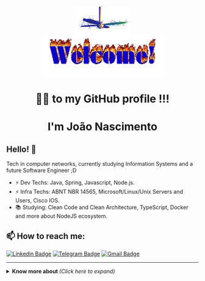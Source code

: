 <div align="center">
<img src="https://raw.githubusercontent.com/joaoffnascimento/joaoffnascimento/master/img/fan-1.gif" alt="Fan" align="center">
</div>

<div align="center">
<img src="https://raw.githubusercontent.com/joaoffnascimento/joaoffnascimento/master/img/welcome-fire.gif" alt="Welcome" align="center">
</div>

<h1 align="center">👨‍💻  to my GitHub profile !!!</h1>

<h1 align="center">I'm João Nascimento</h1>


<h2 align="left">Hello! 👋</h2>

Tech in computer networks, currently studying Information Systems and a future Software Engineer ;D

- ⚡ Dev Techs: Java, Spring, Javascript, Node.js.
- ⚡ Infra Techs: ABNT NBR 14565, Microsoft/Linux/Unix Servers and Users, Cisco IOS.
- 📚 Studying: Clean Code and Clean Architecture, TypeScript, Docker and more about NodeJS ecosystem.


<h2 align="left"> 📫 How to reach me:</h2>

[![Linkedin Badge](https://img.shields.io/badge/-LinkedIn-blue?style=flat-square&logo=Linkedin&logoColor=white&link=https://www.linkedin.com/in/joão-nascimento-596ab6156/)](https://www.linkedin.com/in/joaoffnascimento/)
[![Telegram Badge](https://img.shields.io/badge/-Telegram-1ca0f1?style=flat-square&labelColor=1ca0f1&logo=telegram&logoColor=white&link=https://t.me/joaoffnascimento)](https://t.me/joaoffnascimento)
[![Gmail Badge](https://img.shields.io/badge/-Gmail-c14438?style=flat-square&logo=Gmail&logoColor=white&link=mailto:joaoffnascimento@gmail.com)](mailto:joaoffnascimento@gmail.com)

---

<details>
  <summary> <b> Know more about </b> <i>(Click here to expand)</i> </summary>
  <br>

<h2 align="center"> Github status:</h2>

<a href="https://github.com/anuraghazra/github-readme-stats">
  <img align="left" src="https://github-readme-stats.vercel.app/api/top-langs/?username=joaoffnascimento&langs_count=5" />
</a>
<a href="https://github.com/anuraghazra/github-readme-stats">
  <img align="right" src="https://github-readme-stats.anuraghazra1.vercel.app/api?username=joaoffnascimento&show_icons=true&line_height=40" alt="My github stats" />
</a>  

</details>
